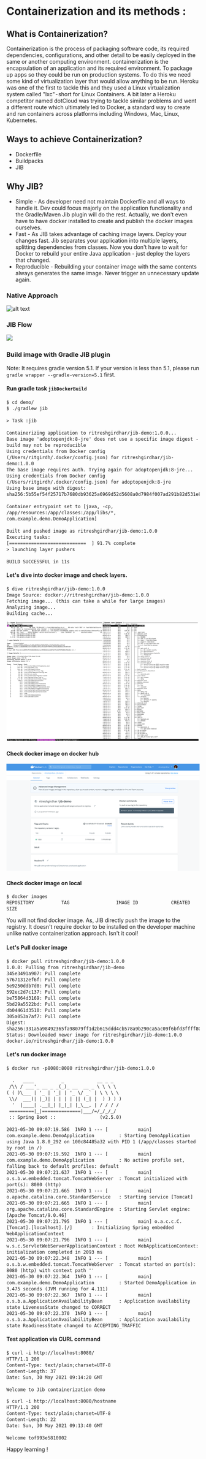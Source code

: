 # Containerization and its methods : 

## What is Containerization?
Containerization is the process of packaging software code, its required dependencies, configurations, and other detail to be easily deployed in the same or another computing environment.
containerization is the encapsulation of an application and its required environment.
To package up apps so they could be run on production systems. To do this we need some kind of virtualization layer that would allow anything to be run. Heroku was one of the first to tackle this and they used a Linux virtualization system called "lxc" - short for Linux Containers.
A bit later a Heroku competitor named dotCloud was trying to tackle similar problems and went a different route which ultimately led to Docker, a standard way to create and run containers across platforms including Windows, Mac, Linux, Kubernetes.

## Ways to achieve Containerization?
* Dockerfile
* Buildpacks
* JIB

## Why JIB?

* Simple - As developer need not maintain Dockerfile and all ways to handle it. Dev could focus majorly on the application functionality and the Gradle/Maven Jib plugin will do the rest. Actually, we don't even have to have docker installed to create and publish the docker images ourselves.
* Fast - As JIB takes advantage of caching image layers. Deploy your changes fast. Jib separates your application into multiple layers, splitting dependencies from classes. Now you don't have to wait for Docker to rebuild your entire Java application - just deploy the layers that changed.
* Reproducible - Rebuilding your container image with the same contents always generates the same image. Never trigger an unnecessary update again.

### Native Approach 
![alt text](https://storage.googleapis.com/gweb-cloudblog-publish/images/docker_build_flowrc1o.max-600x600.PNG)

### JIB Flow
![](https://storage.googleapis.com/gweb-cloudblog-publish/images/jib_build_flowb135.max-600x600.PNG)

### Build image with Gradle JIB plugin

Note: It requires gradle version 5.1. If your version is less than 5.1, please run `gradle wrapper --gradle-version=5.1` first.

#### Run gradle task `jibDockerBuild`
```
$ cd demo/
$ ./gradlew jib

> Task :jib

Containerizing application to ritreshgirdhar/jib-demo:1.0.0...
Base image 'adoptopenjdk:8-jre' does not use a specific image digest - build may not be reproducible
Using credentials from Docker config (/Users/ritgirdh/.docker/config.json) for ritreshgirdhar/jib-demo:1.0.0
The base image requires auth. Trying again for adoptopenjdk:8-jre...
Using credentials from Docker config (/Users/ritgirdh/.docker/config.json) for adoptopenjdk:8-jre
Using base image with digest: sha256:5b55ef54f25717b7680db93625a6969d52d5608a0d7984f007ad291b82d531e8

Container entrypoint set to [java, -cp, /app/resources:/app/classes:/app/libs/*, com.example.demo.DemoApplication]

Built and pushed image as ritreshgirdhar/jib-demo:1.0.0
Executing tasks:
[============================  ] 91.7% complete
> launching layer pushers

BUILD SUCCESSFUL in 11s
```

#### Let's dive into docker image and check layers.
``` 
$ dive ritreshgirdhar/jib-demo:1.0.0
Image Source: docker://ritreshgirdhar/jib-demo:1.0.0
Fetching image... (this can take a while for large images)
Analyzing image...
Building cache... 
```
![alt text](./assets/dive-demo-image.png)

#### Check docker image on docker hub 
![](./assets/dockerhub-image.png)

#### Check docker image on local 
``` 
$ docker images
REPOSITORY          TAG                 IMAGE ID            CREATED             SIZE
```

You will not find docker image. As, JIB directly push the image to the registry. It doesn't require docker to be installed on the developer machine
unlike native containerization approach. Isn't it cool!

#### Let's Pull docker image
```
$ docker pull ritreshgirdhar/jib-demo:1.0.0
1.0.0: Pulling from ritreshgirdhar/jib-demo
345e3491a907: Pull complete 
57671312ef6f: Pull complete 
5e9250ddb7d0: Pull complete 
592ec2d7c137: Pull complete 
be75864d3169: Pull complete 
5bd29a5522bd: Pull complete 
db04461d3510: Pull complete 
305a053a7af7: Pull complete 
Digest: sha256:331a5a98492365fa98079ff1d2b615ddd4cb578a9b290ca5ac09f6bfd3ffff80
Status: Downloaded newer image for ritreshgirdhar/jib-demo:1.0.0
docker.io/ritreshgirdhar/jib-demo:1.0.0
```

#### Let's run docker image 
``` 
$ docker run -p8080:8080 ritreshgirdhar/jib-demo:1.0.0

  .   ____          _            __ _ _
 /\\ / ___'_ __ _ _(_)_ __  __ _ \ \ \ \
( ( )\___ | '_ | '_| | '_ \/ _` | \ \ \ \
 \\/  ___)| |_)| | | | | || (_| |  ) ) ) )
  '  |____| .__|_| |_|_| |_\__, | / / / /
 =========|_|==============|___/=/_/_/_/
 :: Spring Boot ::                (v2.5.0)

2021-05-30 09:07:19.586  INFO 1 --- [           main] com.example.demo.DemoApplication         : Starting DemoApplication using Java 1.8.0_292 on 100c84485a32 with PID 1 (/app/classes started by root in /)
2021-05-30 09:07:19.592  INFO 1 --- [           main] com.example.demo.DemoApplication         : No active profile set, falling back to default profiles: default
2021-05-30 09:07:21.637  INFO 1 --- [           main] o.s.b.w.embedded.tomcat.TomcatWebServer  : Tomcat initialized with port(s): 8080 (http)
2021-05-30 09:07:21.665  INFO 1 --- [           main] o.apache.catalina.core.StandardService   : Starting service [Tomcat]
2021-05-30 09:07:21.665  INFO 1 --- [           main] org.apache.catalina.core.StandardEngine  : Starting Servlet engine: [Apache Tomcat/9.0.46]
2021-05-30 09:07:21.795  INFO 1 --- [           main] o.a.c.c.C.[Tomcat].[localhost].[/]       : Initializing Spring embedded WebApplicationContext
2021-05-30 09:07:21.796  INFO 1 --- [           main] w.s.c.ServletWebServerApplicationContext : Root WebApplicationContext: initialization completed in 2093 ms
2021-05-30 09:07:22.348  INFO 1 --- [           main] o.s.b.w.embedded.tomcat.TomcatWebServer  : Tomcat started on port(s): 8080 (http) with context path ''
2021-05-30 09:07:22.364  INFO 1 --- [           main] com.example.demo.DemoApplication         : Started DemoApplication in 3.475 seconds (JVM running for 4.111)
2021-05-30 09:07:22.367  INFO 1 --- [           main] o.s.b.a.ApplicationAvailabilityBean      : Application availability state LivenessState changed to CORRECT
2021-05-30 09:07:22.370  INFO 1 --- [           main] o.s.b.a.ApplicationAvailabilityBean      : Application availability state ReadinessState changed to ACCEPTING_TRAFFIC
```

#### Test application via CURL command 
``` 
$ curl -i http://localhost:8080/
HTTP/1.1 200 
Content-Type: text/plain;charset=UTF-8
Content-Length: 37
Date: Sun, 30 May 2021 09:14:20 GMT

Welcome to Jib containerization demo 
```
```
$ curl -i http://localhost:8080/hostname
HTTP/1.1 200 
Content-Type: text/plain;charset=UTF-8
Content-Length: 22
Date: Sun, 30 May 2021 09:13:40 GMT

Welcome tof993e5810002
```

Happy learning !